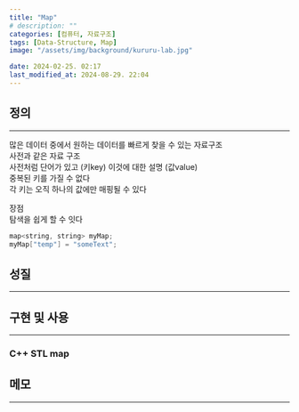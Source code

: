 ```yaml
---
title: "Map"
# description: ""
categories: [컴퓨터, 자료구조]
tags: [Data-Structure, Map]
image: "/assets/img/background/kururu-lab.jpg"

date: 2024-02-25. 02:17
last_modified_at: 2024-08-29. 22:04
---
```


## 정의

---

많은 데이터 중에서 원하는 데이터를 빠르게 찾을 수 있는 자료구조  
사전과 같은 자료 구조  
사전처럼 단어가 있고 (키key) 이것에 대한 설명 (값value)  
중복된 키를 가질 수 없다  
각 키는 오직 하나의 값에만 매핑될 수 있다  

장점  
탐색을 쉽게 할 수 잇다  

```cpp
map<string, string> myMap;
myMap["temp"] = "someText";
```

## 성질

---

## 구현 및 사용

---

### C++ STL map

## 메모

---
